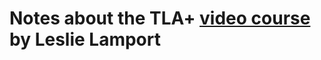 # Notes about the TLA+ [video course](http://lamport.azurewebsites.net/video/videos.html) by Leslie Lamport
